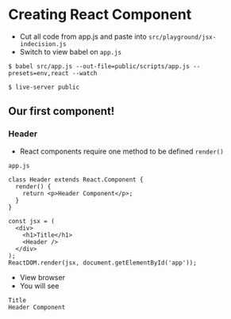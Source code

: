 # Creating React Component
* Cut all code from app.js and paste into `src/playground/jsx-indecision.js`
* Switch to view babel on `app.js`

`$ babel src/app.js --out-file=public/scripts/app.js --presets=env,react --watch`

`$ live-server public`

## Our first component!
### Header
* React components require one method to be defined `render()` 

`app.js`

```
class Header extends React.Component {
  render() {
    return <p>Header Component</p>;
  }
}

const jsx = (
  <div>
    <h1>Title</h1>
    <Header />
  </div>
);
ReactDOM.render(jsx, document.getElementById('app'));
```

* View browser
* You will see

```
Title
Header Component
```
